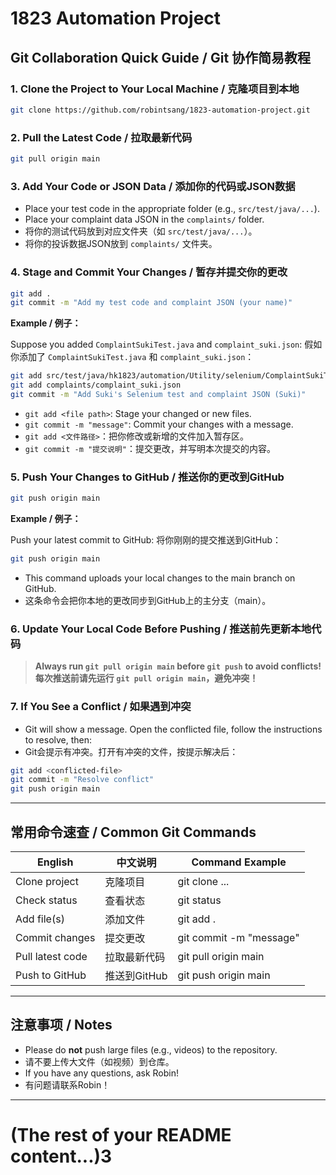# 1823 Automation Project

## Git Collaboration Quick Guide / Git 协作简易教程

### 1. Clone the Project to Your Local Machine / 克隆项目到本地

```bash
git clone https://github.com/robintsang/1823-automation-project.git
```

### 2. Pull the Latest Code / 拉取最新代码

```bash
git pull origin main
```

### 3. Add Your Code or JSON Data / 添加你的代码或JSON数据

- Place your test code in the appropriate folder (e.g., `src/test/java/...`).
- Place your complaint data JSON in the `complaints/` folder.
- 将你的测试代码放到对应文件夹（如 `src/test/java/...`）。
- 将你的投诉数据JSON放到 `complaints/` 文件夹。

### 4. Stage and Commit Your Changes / 暂存并提交你的更改

```bash
git add .
git commit -m "Add my test code and complaint JSON (your name)"
```

**Example / 例子：**

Suppose you added `ComplaintSukiTest.java` and `complaint_suki.json`:
假如你添加了 `ComplaintSukiTest.java` 和 `complaint_suki.json`：

```bash
git add src/test/java/hk1823/automation/Utility/selenium/ComplaintSukiTest.java
git add complaints/complaint_suki.json
git commit -m "Add Suki's Selenium test and complaint JSON (Suki)"
```

- `git add <file path>`: Stage your changed or new files.
- `git commit -m "message"`: Commit your changes with a message.
- `git add <文件路径>`：把你修改或新增的文件加入暂存区。
- `git commit -m "提交说明"`：提交更改，并写明本次提交的内容。

### 5. Push Your Changes to GitHub / 推送你的更改到GitHub

```bash
git push origin main
```

**Example / 例子：**

Push your latest commit to GitHub:
将你刚刚的提交推送到GitHub：

```bash
git push origin main
```

- This command uploads your local changes to the main branch on GitHub.
- 这条命令会把你本地的更改同步到GitHub上的主分支（main）。

### 6. Update Your Local Code Before Pushing / 推送前先更新本地代码

> **Always run `git pull origin main` before `git push` to avoid conflicts!**
> **每次推送前请先运行 `git pull origin main`，避免冲突！**

### 7. If You See a Conflict / 如果遇到冲突

- Git will show a message. Open the conflicted file, follow the instructions to resolve, then:
- Git会提示有冲突。打开有冲突的文件，按提示解决后：

```bash
git add <conflicted-file>
git commit -m "Resolve conflict"
git push origin main
```

---

## 常用命令速查 / Common Git Commands

| English                | 中文说明                | Command Example                |
|------------------------|-------------------------|-------------------------------|
| Clone project          | 克隆项目                | git clone ...                 |
| Check status           | 查看状态                | git status                    |
| Add file(s)            | 添加文件                | git add .                     |
| Commit changes         | 提交更改                | git commit -m "message"       |
| Pull latest code       | 拉取最新代码            | git pull origin main          |
| Push to GitHub         | 推送到GitHub            | git push origin main          |

---

## 注意事项 / Notes

- Please do **not** push large files (e.g., videos) to the repository.
- 请不要上传大文件（如视频）到仓库。
- If you have any questions, ask Robin!
- 有问题请联系Robin！

---

# (The rest of your README content...)3